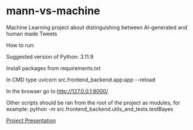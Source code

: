 # mann-vs-machine
Machine Learning project about distinguishing between AI-generated and human made Tweets

How to run:

Suggested version of Python: 3.11.9

Install packages from requirements.txt

In CMD type uvicorn src.frontend_backend.app:app --reload

In the browser go to http://127.0.0.1:8000/


Other scripts should be ran from the root of the project as modules, for example:
python -m src.frontend_backend.utils_and_tests.testBayes


[Project Presentation](https://docs.google.com/presentation/d/11ho6nfpZ-6bwAM7O1dvvEKobONj5pNZZ/edit#slide=id.g32974b34fc4_0_18)